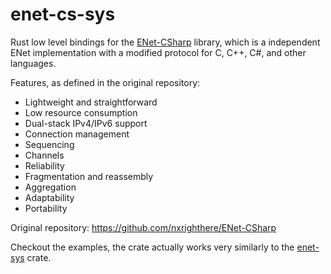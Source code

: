 # enet-cs-sys
Rust low level bindings for the [ENet-CSharp](https://github.com/nxrighthere/ENet-CSharp) library, which is a independent
ENet implementation with a modified protocol for C, C++, C#, and other languages.

Features, as defined in the original repository:

- Lightweight and straightforward
- Low resource consumption
- Dual-stack IPv4/IPv6 support
- Connection management
- Sequencing
- Channels
- Reliability
- Fragmentation and reassembly
- Aggregation
- Adaptability
- Portability

Original repository: https://github.com/nxrighthere/ENet-CSharp

Checkout the examples, the crate actually works very similarly to the [enet-sys](https://crates.io/crates/enet-sys) crate.
